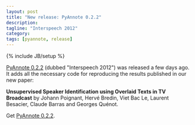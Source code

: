 ```yaml
---
layout: post
title: "New release: PyAnnote 0.2.2"
description: 
tagline: "Interspeech 2012"
category: 
tags: [pyannote, release]
---
```

{% include JB/setup %}

[PyAnnote 0.2.2](http://packages.python.org/PyAnnote/)
 (dubbed "Interspeech 2012") was released a few days ago.
It adds all the necessary code for reproducing the results published in our new paper:

**Unsupervised Speaker Identification using Overlaid Texts in TV Broadcast**
by Johann Poignant, Hervé Bredin, Viet Bac Le, Laurent Besacier, Claude Barras and Georges Quénot.

Get [PyAnnote 0.2.2](http://packages.python.org/PyAnnote/).

